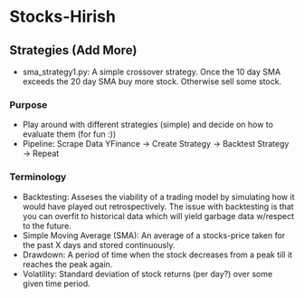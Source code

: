 # Stocks-Hirish


## Strategies (Add More)
- sma_strategy1.py: A simple crossover strategy. Once the 10 day SMA exceeds the 20 day SMA buy more stock. Otherwise sell some stock.

### Purpose
- Play around with different strategies (simple) and decide on how to evaluate them (for fun :))
- Pipeline: Scrape Data YFinance -> Create Strategy -> Backtest Strategy -> Repeat
 
### Terminology
- Backtesting: Asseses the viability of a trading model by simulating how it would have played out retrospectively.
The issue with backtesting is that you can overfit to historical data which will yield garbage data w/respect to the future. 
- Simple Moving Average (SMA): An average of a stocks-price taken for the past X days and stored continuously.
- Drawdown: A period of time when the stock decreases from a peak till it reaches the peak again. 
- Volatility: Standard deviation of stock returns (per day?) over some given time period.




